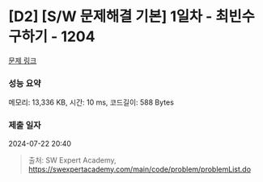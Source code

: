 # [D2] [S/W 문제해결 기본] 1일차 - 최빈수 구하기 - 1204 

[문제 링크](https://swexpertacademy.com/main/code/problem/problemDetail.do?contestProbId=AV13zo1KAAACFAYh) 

### 성능 요약

메모리: 13,336 KB, 시간: 10 ms, 코드길이: 588 Bytes

### 제출 일자

2024-07-22 20:40



> 출처: SW Expert Academy, https://swexpertacademy.com/main/code/problem/problemList.do